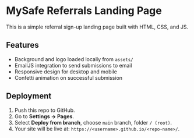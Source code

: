 # MySafe Referrals Landing Page

This is a simple referral sign-up landing page built with HTML, CSS, and JS.

## Features
- Background and logo loaded locally from `assets/`
- EmailJS integration to send submissions to email
- Responsive design for desktop and mobile
- Confetti animation on successful submission

## Deployment
1. Push this repo to GitHub.
2. Go to **Settings → Pages**.
3. Select **Deploy from branch**, choose `main` branch, folder `/ (root)`.
4. Your site will be live at: `https://<username>.github.io/<repo-name>/`.

